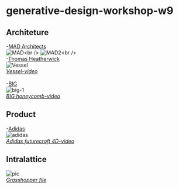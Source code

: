 # generative-design-workshop-w9
## Architeture
-[MAD Architects](https://creators.vice.com/en_us/article/aejmwj/mad-architects-honeycomb-skyscraper)<br />
![MAD](https://creators-images.vice.com/blog_article_images/images/000/041/447/20111023164358_2500_detail_em.jpg?1364397667&resize=640:*)<br />
![MAD2](https://creators-images.vice.com/blog_article_images/images/000/041/451/20111023164525_7500_detail_em.jpg?1364397684&resize=640:*)<br />
<br />
-[Thomas Heatherwick](https://mymodernmet.com/thomas-heatherwick-vessel-hudson-yards/)<br />
![Vessel](https://mymodernmet.com/wp/wp-content/uploads/archive/hrM4NW4XKB3VpjCTpXzI_thomasheatherwickhudsonyardsvessel.jpg)<br />
[*Vessel-video*](https://youtu.be/OLG3uTmceCE)<br />
<br />
-[BIG](https://www.archdaily.com/802378/hexagons-for-a-reason-the-innovative-engineering-behind-bigs-honeycomb)<br />
![big-1](https://static.dezeen.com/uploads/2014/01/Honeycomb-building-by-BIG_dezeen_3.jpg)<br />
[*BIG honeycomb-video*](https://youtu.be/Ih9L66022Lg)<br />
## Product
-[Adidas](https://www.adidas.com/us/futurecraft)<br />
![adidas](https://media.gq.com/photos/58e7c01f8e4ae708183f91ba/3:2/w_1200/adidas-futurecraft-4d-sneaker-00.jpg)<br />
[*Adidas futurecraft 4D-video*](https://www.adidas.com/5280/campaigns/main_video_desktop.mp4)<br />
## Intralattice
![pic](generative-design-workshop-w9/intralattice.png)<br />
[*Grasshopper file*](generative-design-workshop-w9/honeycomb.gh)<br />
